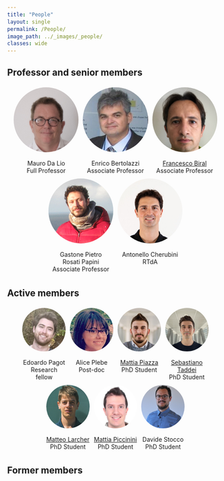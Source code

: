 ```yaml
---
title: "People"
layout: single
permalink: /People/
image_path: ../_images/_people/
classes: wide
---
```

<style>
  .inner {
    max-width: 95%;
  }

  .member-container {
    display: flex;
    flex-wrap: wrap;
    justify-content: center;
  }

  .member-container .member {
    text-align: center;
    margin: 5px;
    flex: 1 0 50%;
    max-width: 30%;
    min-width: 100px;
  }

  .member-container .member .image-container {
    width: 100%;
    padding-bottom: 0%;
    position: relative;
    border-radius: 50%;
    overflow: hidden;
  }

  .member-container .member .image-container:before {
    content: "";
    display: block;
    padding-top: 100%;
  }

  .member-container .member .image-container img {
    width: 100%;
    height: 100%;
    object-fit: cover;
    object-position: top center;
    position: absolute;
    top: 0;
    left: 0;
  }

  .member-container2 {
    display: flex;
    flex-wrap: wrap;
    justify-content: center;
  }

  .member-container2 .member2 {
    text-align: center;
    margin: 5px;
    flex: 1 0 30%;
    max-width: 20%;
    min-width: 80px;
  }

  .member-container2 .member2 .image-container2 {
    width: 100%;
    padding-bottom: 0%;
    position: relative;
    border-radius: 50%;
    overflow: hidden;
  }

  .member-container2 .member2 .image-container2:before {
    content: "";
    display: block;
    padding-top: 100%;
  }

  .member-container2 .member2 .image-container2 img {
    width: 100%;
    height: 100%;
    object-fit: cover;
    object-position: top center;
    position: absolute;
    top: 0;
    left: 0;
  }

</style>

<!-- <style>
  .inner {
    max-width: 75%;
  }

  .member-container {
    display: flex;
    flex-wrap: wrap;
    justify-content: center;
  }

  .member-container .member {
    text-align: center;
    margin: 5px;
  }

  .member-container .member .image-container {
    width: 180px;
    height: 180px;
    display: flex;
    justify-content: center;
    align-items: flex-start;
    overflow: hidden;
    position: relative;
    border-radius: 50%;
  }

  .member-container .member .image-container:before {
    content: "";
    display: block;
    width: 100%;
    height: 100%;
    border-radius: 50%;
    position: absolute;
    top: 0;
    left: 0;
    background-color: white;
    transform: translateY(-50%);
  }

  .member-container .member .image-container img {
    width: 100%;
    height: auto;
    object-fit: cover;
    object-position: top center;
    position: relative;
    z-index: 1;
  }

  .member-container .member .image-container2 {
    width: 100px;
    height: 100px;
    display: flex;
    justify-content: center;
    align-items: flex-start;
    overflow: hidden;
    position: relative;
    border-radius: 50%;
  }

  .member-container .member .image-container2:before {
    content: "";
    display: block;
    width: 100%;
    height: 100%;
    border-radius: 50%;
    position: absolute;
    top: 0;
    left: 0;
    background-color: white;
    transform: translateY(-50%);
  }

  .member-container .member .image-container2 img {
    width: 100%;
    height: auto;
    object-fit: cover;
    object-position: top center;
    position: relative;
    z-index: 1;
  }
</style> -->





  <h2>Professor and senior members</h2>
  <div class="member-container">
    <div class="member">
      <div class="image-container">
        <img src="../_images/_people/mauro_da_lio.jpg" alt="Mauro Da Lio">
      </div>
      <br>
      <span>Mauro Da Lio</span>
      <br>
      <span>Full Professor</span>
    </div>
    <div class="member">
      <div class="image-container">
        <img src="../_images/_people/enrico_bertolazzi.jpg" alt="Enrico Bertolazzi">
      </div>
      <br>
      <span>Enrico Bertolazzi</span>
      <br>
      <span>Associate Professor</span>
    </div>
    <div class="member">
      <a href="/People/FrancescoBiral">
        <div class="image-container">
          <img src="../_images/_people/francesco_biral.jpg" alt="Francesco Biral">
        </div>
      </a>
      <br>
      <a href="/People/FrancescoBiral"> <span>Francesco Biral</span> </a>
      <br>
      <span>Associate Professor</span>
    </div>
    <div class="member">
      <div class="image-container">
        <img src="../_images/_people/gastone_rosati.jpg" alt="Gastone Pietro Rosati Papini">
      </div>
      <br>
      <span>Gastone Pietro <br> Rosati Papini</span>
      <br>
      <span>Associate Professor</span>
    </div>
    <div class="member">
      <div class="image-container">
        <img src="../_images/_people/antonello_cherubini.jpg" alt="Antonello Cherubini">
      </div>
      <br>
      <span>Antonello Cherubini</span>
      <br>
      <span>RTdA</span>
    </div>
  </div>

   <h2>Active members</h2>
  <div class="member-container2">
    <div class="member2">
      <div class="image-container2">
        <img src="../_images/_people/edoardo_pagot.jpg" alt="Edoardo Pagot">
      </div>
      <br>
      <span>Edoardo Pagot</span>
      <br>
      <span>Research fellow</span>
    </div>
    <div class="member2">
      <div class="image-container2">
        <img src="../_images/_people/alice_plebe.jpg" alt="Alice Plebe">
      </div>
      <br>
      <span>Alice Plebe</span>
      <br>
      <span>Post-doc</span>
    </div>
    <div class="member2">
      <a href="/People/MattiaPiazza">
        <div class="image-container2">
          <img src="../_images/_people/MattiaPiazza.jpeg" alt="Mattia Piazza">
        </div>
      </a>
      <br>
      <a href="/People/MattiaPiazza"> <span>Mattia Piazza</span> </a>
      <br>
      <span>PhD Student</span>
    </div>
    <div class="member2">
      <a href="/People/SebastianoTaddei">
        <div class="image-container2">
          <img src="../_images/_people/sebastiano_taddei.jpg" alt="Sebastiano Taddei">
        </div>
      </a>
      <br>
      <a href="/People/SebastianoTaddei"> <span>Sebastiano Taddei</span> </a>
      <br>
      <span>PhD Student</span>
    </div>
    <div class="member2">
      <a href="/People/MatteoLarcher">
        <div class="image-container2">
          <img src="../_images/_people/matteo_larcher.jpg" alt="Matteo Larcher">
        </div>
      </a>
      <br>
      <a href="/People/SebastianoTaddei"> <span>Matteo Larcher</span> </a>
      <br>
      <span>PhD Student</span>
    </div>
    <div class="member2">
      <a href="/People/MattiaPiccinini">
        <div class="image-container2">
          <img src="../_images/_people/mattia_piccinini.JPG" alt="Mattia Piccinini">
        </div>
      </a>
      <br>
      <a href="/People/SebastianoTaddei"> <span>Mattia Piccinini</span> </a>
      <br>
      <span>PhD Student</span>
    </div>
    <div class="member2">
      <div class="image-container2">
        <img src="../_images/_people/davide_stocco.jpg" alt="Davide Stocco">
      </div>
      <br>
      <span>Davide Stocco</span>
      <br>
      <span>PhD Student</span>
    </div>
  </div>

   <h2>Former members</h2>
